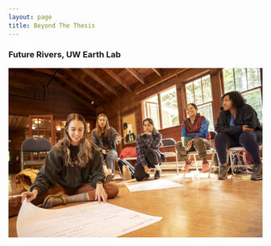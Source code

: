 ```yaml
---
layout: page
title: Beyond The Thesis
---
```

### Future Rivers, UW Earth Lab

![Future Rivers](/assets/img/IMG_7787.JPG)
